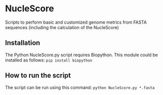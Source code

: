 # NucleScore
Scripts to perform basic and customized genome metrics from FASTA sequences (including the calculation of the NucleScore)

## Installation
The Python NucleScore.py script requires Biopython. This module could be installed as follows:
``pip install biopython``

## How to run the script
The script can be run using this command:
``python NucleScore.py *.fasta``

